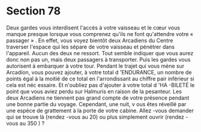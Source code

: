 # Section 78

Deux gardes vous interdisent l'accès à votre vaisseau et le cœur
vous manque presque lorsque vous comprenez qu'ils ne font
qu'attendre votre « passager » . En effet, vous voyez bientôt deux
Arcadiens du Centre traverser l'espace qui les sépare de votre
vaisseau et pénétrer dans l'appareil. Aucun des deux ne ressort.
Tout semble indiquer que vous aurez donc non pas un, mais deux
passagers à transporter. Puis  les gardes vous autorisent à
embarquer à votre tour. Pendant le trajet qui vous mène sur
Arcadion, vous pouvez ajouter, à votre total d 'ENDURANCE,
un nombre de points égal à la moitié de ce total en l'arrondissant
au chiffre pair inférieur si cela est néc essaire. Et n'oubliez pas
d'ajouter à votre total d 'HA -BILETÉ  le point que vous aviez
perdu sur Halmuris en raison de la pesanteur. Les deux
Arcadiens ne tiennent pas grand compte de votre présence
pendant une bonne partie du voyage. Cependant, une nuit, v ous
êtes réveillé par une espèce de grattement à la porte de votre
cabine. Allez -vous demander qui se trouve là (rendez -vous au
20) ou plus simplement ouvrir (rendez -vous au 350 ) ?